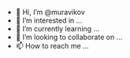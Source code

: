 - 👋 Hi, I’m @muravikov
- 👀 I’m interested in ...
- 🌱 I’m currently learning ...
- 💞️ I’m looking to collaborate on ...
- 📫 How to reach me ...

<!---
muravikov/muravikov is a ✨ special ✨ repository because its `README.md` (this file) appears on your GitHub profile.
You can click the Preview link to take a look at your changes.
--->
